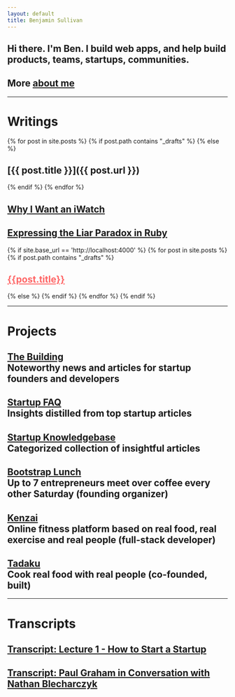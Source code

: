 ```yaml
---
layout: default
title: Benjamin Sullivan
---
```


<h2>Hi there. I'm Ben. <span class="lowkey">I build web apps, and help build products, teams, startups, communities.</span></h2>
<h2 class="lowkey">More <a href="/about-me">about me</a></h2>

---

# Writings

{% for post in site.posts %}
{% if post.path contains "_drafts" %}
{% else %}
## [{{ post.title }}]({{ post.url }})
{% endif %}
{% endfor %}

## [Why I Want an iWatch](/why-i-want-an-iwatch)

## [Expressing the Liar Paradox in Ruby](/expressing-the-liar-paradox-in-ruby)

{% if site.base_url == 'http://localhost:4000' %}
{% for post in site.posts %}
{% if post.path contains "_drafts" %}
## <a href="{{ post.url }}" style="color:#f66">{{post.title}}</a>
{% else %}
{% endif %}
{% endfor %}
{% endif %}


---

# Projects

<h2>
  <a href="http://www.thebuilding.io" target="_blank">The Building</a>
  <br/>
  <span class="lowkey">Noteworthy news and articles for startup founders and developers</span>
</h2>

<h2>
  <a href="/startup-faq">Startup FAQ</a>
  <br/>
  <span class="lowkey">Insights distilled from top startup articles</span>
</h2>

<h2>
  <a href="/startup-knowledgebase">Startup Knowledgebase</a>
  <br/>
  <span class="lowkey">Categorized collection of insightful articles</span>
</h2>

<h2>
  <a href="http://www.meetup.com/LeanStartupTokyo/" target="_blank">Bootstrap Lunch</a>
  <br/>
  <span class="lowkey">Up to 7 entrepreneurs meet over coffee every other Saturday (founding organizer)</span>
</h2>

<h2>
  <a href="https://kenzai.me" target="_blank">Kenzai</a>
  <br/>
  <span class="lowkey">Online fitness platform based on real food, real exercise and real people (full-stack developer)</span>
</h2>

<h2>
  <a href="https://www.tadaku.com" target="_blank">Tadaku</a>
  <br/>
  <span class="lowkey">Cook real food with real people (co-founded, built)</span>
</h2>

---

# Transcripts

## [Transcript: Lecture 1 - How to Start a Startup](/2014/09/25/transcript-lecture-1-how-to-start-a-startup/)

## [Transcript: Paul Graham in Conversation with Nathan Blecharczyk](/transcript-paul-graham-in-conversation-with-nathan-blecharczyk)

